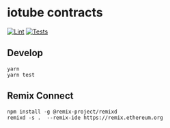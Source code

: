 # iotube contracts

[![Lint](https://github.com/iotubeproject/iotube-contracts/actions/workflows/lint.yml/badge.svg)](https://github.com/iotubeproject/iotube-contracts/actions/workflows/lint.yml)
[![Tests](https://github.com/iotubeproject/iotube-contracts/actions/workflows/tests.yml/badge.svg)](https://github.com/iotubeproject/iotube-contracts/actions/workflows/tests.yml)

## Develop

```
yarn
yarn test
```


## Remix Connect
```
npm install -g @remix-project/remixd
remixd -s .  --remix-ide https://remix.ethereum.org
```
